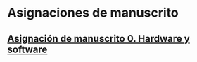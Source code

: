 # Asignaciones de manuscrito

## [Asignación de manuscrito 0. Hardware y software](asignacion-00.md)

<!-- ## [Asignación de manuscrito 1. Diseño de muestreo y colecta de datos de campo](asignacion-01.md) -->

<!-- ## [Asignación de manuscrito 2. Técnicas de procesamiento y analíticas (subsección de la Metodología)](asignacion-02.md) -->

<!-- ## [Asignación de manuscrito 3. Introducción](asignacion-03.md) -->

<!-- ## [Asignación de manuscrito 4. Resultados](asignacion-04.md) -->